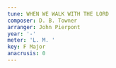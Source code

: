 ```yaml
---
tune: WHEN WE WALK WITH THE LORD
composer: D. B. Towner
arranger: John Pierpont
year: '-'
meter: 'L. M. '
key: F Major
anacrusis: 0
---
```

